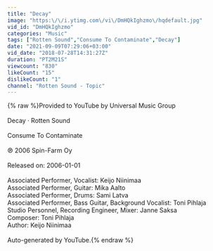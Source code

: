 ```yaml
---
title: "Decay"
image: "https:\/\/i.ytimg.com\/vi\/DmHQkIghzmo\/hqdefault.jpg"
vid_id: "DmHQkIghzmo"
categories: "Music"
tags: ["Rotten Sound","Consume To Contaminate","Decay"]
date: "2021-09-09T07:29:06+03:00"
vid_date: "2018-07-28T14:31:27Z"
duration: "PT2M21S"
viewcount: "830"
likeCount: "15"
dislikeCount: "1"
channel: "Rotten Sound - Topic"
---
```

{% raw %}Provided to YouTube by Universal Music Group<br /><br />Decay · Rotten Sound<br /><br />Consume To Contaminate<br /><br />℗ 2006 Spin-Farm Oy<br /><br />Released on: 2006-01-01<br /><br />Associated  Performer, Vocalist: Keijo Niinimaa<br />Associated  Performer, Guitar: Mika Aalto<br />Associated  Performer, Drums: Sami Latva<br />Associated  Performer, Bass  Guitar, Background  Vocalist: Toni Pihlaja<br />Studio  Personnel, Recording  Engineer, Mixer: Janne Saksa<br />Composer: Toni Pihlaja<br />Author: Keijo Niinimaa<br /><br />Auto-generated by YouTube.{% endraw %}

